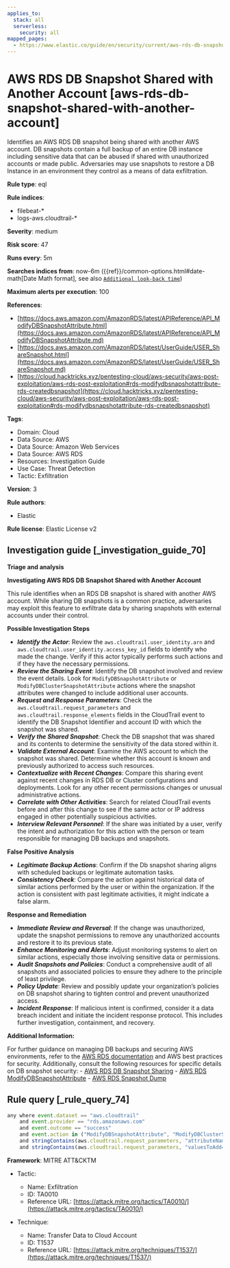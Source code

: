 ```yaml
---
applies_to:
  stack: all
  serverless:
    security: all
mapped_pages:
  - https://www.elastic.co/guide/en/security/current/aws-rds-db-snapshot-shared-with-another-account.html
---
```


# AWS RDS DB Snapshot Shared with Another Account [aws-rds-db-snapshot-shared-with-another-account]

Identifies an AWS RDS DB snapshot being shared with another AWS account. DB snapshots contain a full backup of an entire DB instance including sensitive data that can be abused if shared with unauthorized accounts or made public. Adversaries may use snapshots to restore a DB Instance in an environment they control as a means of data exfiltration.

**Rule type**: eql

**Rule indices**:

* filebeat-*
* logs-aws.cloudtrail-*

**Severity**: medium

**Risk score**: 47

**Runs every**: 5m

**Searches indices from**: now-6m ({{ref}}/common-options.html#date-math[Date Math format], see also [`Additional look-back time`](docs-content://solutions/security/detect-and-alert/create-detection-rule.md#rule-schedule))

**Maximum alerts per execution**: 100

**References**:

* [https://docs.aws.amazon.com/AmazonRDS/latest/APIReference/API_ModifyDBSnapshotAttribute.html](https://docs.aws.amazon.com/AmazonRDS/latest/APIReference/API_ModifyDBSnapshotAttribute.md)
* [https://docs.aws.amazon.com/AmazonRDS/latest/UserGuide/USER_ShareSnapshot.html](https://docs.aws.amazon.com/AmazonRDS/latest/UserGuide/USER_ShareSnapshot.md)
* [https://cloud.hacktricks.xyz/pentesting-cloud/aws-security/aws-post-exploitation/aws-rds-post-exploitation#rds-modifydbsnapshotattribute-rds-createdbsnapshot](https://cloud.hacktricks.xyz/pentesting-cloud/aws-security/aws-post-exploitation/aws-rds-post-exploitation#rds-modifydbsnapshotattribute-rds-createdbsnapshot)

**Tags**:

* Domain: Cloud
* Data Source: AWS
* Data Source: Amazon Web Services
* Data Source: AWS RDS
* Resources: Investigation Guide
* Use Case: Threat Detection
* Tactic: Exfiltration

**Version**: 3

**Rule authors**:

* Elastic

**Rule license**: Elastic License v2

## Investigation guide [_investigation_guide_70]

**Triage and analysis**

**Investigating AWS RDS DB Snapshot Shared with Another Account**

This rule identifies when an RDS DB snapshot is shared with another AWS account. While sharing DB snapshots is a common practice, adversaries may exploit this feature to exfiltrate data by sharing snapshots with external accounts under their control.

**Possible Investigation Steps**

* ***Identify the Actor***: Review the `aws.cloudtrail.user_identity.arn` and `aws.cloudtrail.user_identity.access_key_id` fields to identify who made the change. Verify if this actor typically performs such actions and if they have the necessary permissions.
* ***Review the Sharing Event***: Identify the DB snapshot involved and review the event details. Look for `ModifyDBSnapshotAttribute` or `ModifyDBClusterSnapshotAttribute` actions where the snapshot attributes were changed to include additional user accounts.
* ***Request and Response Parameters***: Check the `aws.cloudtrail.request_parameters` and `aws.cloudtrail.response_elements` fields in the CloudTrail event to identify the DB Snapshot Identifier and account ID with which the snapshot was shared.
* ***Verify the Shared Snapshot***: Check the DB snapshot that was shared and its contents to determine the sensitivity of the data stored within it.
* ***Validate External Account***: Examine the AWS account to which the snapshot was shared. Determine whether this account is known and previously authorized to access such resources.
* ***Contextualize with Recent Changes***: Compare this sharing event against recent changes in RDS DB or Cluster configurations and deployments. Look for any other recent permissions changes or unusual administrative actions.
* ***Correlate with Other Activities***: Search for related CloudTrail events before and after this change to see if the same actor or IP address engaged in other potentially suspicious activities.
* ***Interview Relevant Personnel***: If the share was initiated by a user, verify the intent and authorization for this action with the person or team responsible for managing DB backups and snapshots.

**False Positive Analysis**

* ***Legitimate Backup Actions***: Confirm if the Db snapshot sharing aligns with scheduled backups or legitimate automation tasks.
* ***Consistency Check***: Compare the action against historical data of similar actions performed by the user or within the organization. If the action is consistent with past legitimate activities, it might indicate a false alarm.

**Response and Remediation**

* ***Immediate Review and Reversal***: If the change was unauthorized, update the snapshot permissions to remove any unauthorized accounts and restore it to its previous state.
* ***Enhance Monitoring and Alerts***: Adjust monitoring systems to alert on similar actions, especially those involving sensitive data or permissions.
* ***Audit Snapshots and Policies***: Conduct a comprehensive audit of all snapshots and associated policies to ensure they adhere to the principle of least privilege.
* ***Policy Update***: Review and possibly update your organization’s policies on DB snapshot sharing to tighten control and prevent unauthorized access.
* ***Incident Response***: If malicious intent is confirmed, consider it a data breach incident and initiate the incident response protocol. This includes further investigation, containment, and recovery.

**Additional Information:**

For further guidance on managing DB backups and securing AWS environments, refer to the [AWS RDS documentation](https://docs.aws.amazon.com/AmazonRDS/latest/UserGuide/CHAP_CommonTasks.BackupRestore.md) and AWS best practices for security. Additionally, consult the following resources for specific details on DB snapshot security: - [AWS RDS DB Snapshot Sharing](https://docs.aws.amazon.com/AmazonRDS/latest/UserGuide/USER_ShareSnapshot.md) - [AWS RDS ModifyDBSnapshotAttribute](https://docs.aws.amazon.com/AmazonRDS/latest/APIReference/API_ModifyDBSnapshotAttribute.md) - [AWS RDS Snapshot Dump](https://cloud.hacktricks.xyz/pentesting-cloud/aws-security/aws-post-exploitation/aws-rds-post-exploitation#rds-modifydbsnapshotattribute-rds-createdbsnapshot)


## Rule query [_rule_query_74]

```js
any where event.dataset == "aws.cloudtrail"
    and event.provider == "rds.amazonaws.com"
    and event.outcome == "success"
    and event.action in ("ModifyDBSnapshotAttribute", "ModifyDBClusterSnapshotAttribute")
    and stringContains(aws.cloudtrail.request_parameters, "attributeName=restore")
    and stringContains(aws.cloudtrail.request_parameters, "valuesToAdd=[*]")
```

**Framework**: MITRE ATT&CKTM

* Tactic:

    * Name: Exfiltration
    * ID: TA0010
    * Reference URL: [https://attack.mitre.org/tactics/TA0010/](https://attack.mitre.org/tactics/TA0010/)

* Technique:

    * Name: Transfer Data to Cloud Account
    * ID: T1537
    * Reference URL: [https://attack.mitre.org/techniques/T1537/](https://attack.mitre.org/techniques/T1537/)



